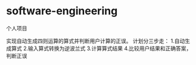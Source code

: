 # software-engineering
个人项目

实现自动生成四则运算的算式并判断用户计算的正误。
计划分三步走：
    1.自动生成算式
    2.输入算式转换为逆波兰式
    3.计算算式结果
    4.比较用户结果和正确答案，判断正误
